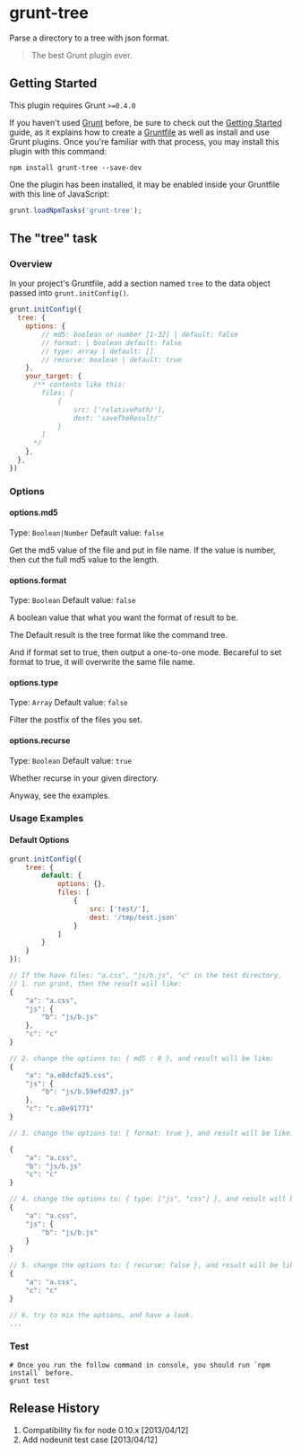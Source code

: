 # grunt-tree
Parse a directory to a tree with json format.

> The best Grunt plugin ever.

## Getting Started
This plugin requires Grunt `>=0.4.0`

If you haven't used [Grunt](http://gruntjs.com/) before, be sure to check out the [Getting Started](http://gruntjs.com/getting-started) guide, as it explains how to create a [Gruntfile](http://gruntjs.com/sample-gruntfile) as well as install and use Grunt plugins. Once you're familiar with that process, you may install this plugin with this command:

```shell
npm install grunt-tree --save-dev
```

One the plugin has been installed, it may be enabled inside your Gruntfile with this line of JavaScript:

```js
grunt.loadNpmTasks('grunt-tree');
```

## The "tree" task

### Overview
In your project's Gruntfile, add a section named `tree` to the data object passed into `grunt.initConfig()`.

```js
grunt.initConfig({
  tree: {
    options: {
        // md5: boolean or number [1-32] | default: false
        // format: | boolean default: false
        // type: array | default: []
        // recurse: boolean | default: true
    },
    your_target: {
      /** contents like this:
        files: [
            {
                src: ['relativePath/'],
                dest: 'saveTheResult/'
            }
        ]
      */
    },
  },
})
```

### Options

#### options.md5
Type: `Boolean|Number`
Default value: `false`

Get the md5 value of the file and put in file name. If the value is number, then cut the full md5 value to the length.

#### options.format
Type: `Boolean`
Default value: `false`

A boolean value that what you want the format of result to be.

The Default result is the tree format like the command tree.

And if format set to true, then output a one-to-one mode. Becareful to set format to true, it will overwrite the same file name.

#### options.type
Type: `Array`
Default value: `false`

Filter the postfix of the files you set.

#### options.recurse
Type: `Boolean`
Default value: `true`

Whether recurse in your given directory.

Anyway, see the examples.

### Usage Examples

#### Default Options

```js
grunt.initConfig({
    tree: {
        default: {
            options: {},
            files: [
                {
                    src: ['test/'],
                    dest: '/tmp/test.json'
                }
            ]
        }
    }
});

// If the have files: "a.css", "js/b.js", "c" in the test directory,
// 1. run grunt, then the result will like:
{
    "a": "a.css",
    "js": {
        "b": "js/b.js"
    },
    "c": "c"
}

// 2. change the options to: { md5 : 8 }, and result will be like:
{
    "a": "a.e8dcfa25.css",
    "js": {
        "b": "js/b.59efd297.js"
    },
    "c": "c.a8e91771"
}

// 3. change the options to: { format: true }, and result will be like:

{
    "a": "a.css",
    "b": "js/b.js"
    "c": "c"
}

// 4. change the options to: { type: ["js", "css"] }, and result will be like:
{
    "a": "a.css",
    "js": {
        "b": "js/b.js"
    }
}

// 5. change the options to: { recurse: false }, and result will be like:
{
    "a": "a.css",
    "c": "c"
}

// 6. try to mix the options, and have a look.
...

```
### Test
```shell
# Once you run the follow command in console, you should run `npm install` before.
grunt test
```

## Release History

1. Compatibility fix for node 0.10.x [2013/04/12]
2. Add nodeunit test case [2013/04/12]
